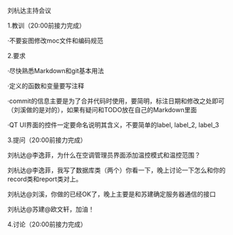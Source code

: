 刘杭达主持会议  

1.教训（20:00前接力完成）  

·不要妄图修改moc文件和编码规范  

2.要求  

·尽快熟悉Markdown和git基本用法  

·定义的函数和变量要写注释  

·commit的信息主要是为了合并代码时使用，要简明，标注日期和修改之处即可（刘溪做的是对的），如果有疑问和TODO放在自己的Markdown里面  

·QT UI界面的控件一定要命名说明其含义，不要简单的label, label_2, label_3  

3.提问（20:00前接力完成）

刘杭达@李逸菲，为什么在空调管理员界面添加温控模式和温控范围？   

刘杭达@李逸菲，我写了数据库类（两个）你看一下，晚上讨论一下怎么和你的record类和report类对上。  

刘杭达@刘溪，你做的已经OK了，晚上主要是和苏建确定服务器通信的接口  

刘杭达@苏建@欧文轩，加油！  

4.讨论（20:00前接力完成）

